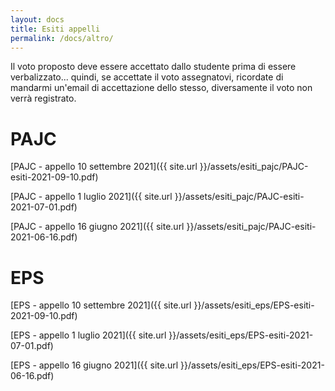 ```yaml
---
layout: docs
title: Esiti appelli
permalink: /docs/altro/
---
```


<div class="note warning">
  <p>Il voto proposto deve essere accettato dallo studente prima di essere verbalizzato... quindi, se accettate il voto assegnatovi, ricordate di mandarmi un'email di accettazione dello stesso, diversamente il voto non verrà registrato.</p>
</div>

# PAJC
[PAJC - appello 10 settembre 2021]({{ site.url }}/assets/esiti_pajc/PAJC-esiti-2021-09-10.pdf)

[PAJC - appello 1 luglio 2021]({{ site.url }}/assets/esiti_pajc/PAJC-esiti-2021-07-01.pdf)

[PAJC - appello 16 giugno 2021]({{ site.url }}/assets/esiti_pajc/PAJC-esiti-2021-06-16.pdf)


# EPS
[EPS - appello 10 settembre 2021]({{ site.url }}/assets/esiti_eps/EPS-esiti-2021-09-10.pdf)

[EPS - appello 1 luglio 2021]({{ site.url }}/assets/esiti_eps/EPS-esiti-2021-07-01.pdf)

[EPS - appello 16 giugno 2021]({{ site.url }}/assets/esiti_eps/EPS-esiti-2021-06-16.pdf)
